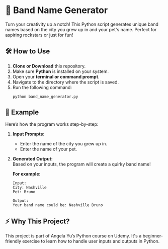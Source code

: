 # 🎸 Band Name Generator  

Turn your creativity up a notch! This Python script generates unique band names based on the city you grew up in and your pet's name. Perfect for aspiring rockstars or just for fun!  

## 🛠️ How to Use  

1. **Clone or Download** this repository.  
2. Make sure **Python** is installed on your system.  
3. Open your **terminal or command prompt**.  
4. Navigate to the directory where the script is saved.  
5. Run the following command:  
   ```bash
   python band_name_generator.py

## 🎤 Example

Here’s how the program works step-by-step:

1. **Input Prompts:**
   - Enter the name of the city you grew up in.  
   - Enter the name of your pet.  

2. **Generated Output:**  
   Based on your inputs, the program will create a quirky band name!

   **For example:**  
   ```text
   Input:
   City: Nashville 
   Pet: Bruno  

   Output:
   Your band name could be: Nashville Bruno

## ⚡ Why This Project?
This project is part of Angela Yu’s Python course on Udemy. It's a beginner-friendly exercise to learn how to handle user inputs and outputs in Python.
